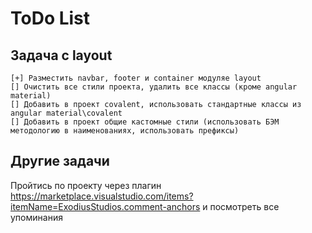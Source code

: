 # ToDo List

## Задача с layout

    [+] Разместить navbar, footer и container модуляе layout
    [] Очистить все стили проекта, удалить все классы (кроме angular material)
    [] Добавить в проект covalent, использовать стандартные классы из angular material\covalent
    [] Добавить в проект общие кастомные стили (использовать БЭМ методологию в наименованиях, использовать префиксы)

## Другие задачи

Пройтись по проекту через плагин <https://marketplace.visualstudio.com/items?itemName=ExodiusStudios.comment-anchors> и посмотреть все упоминания